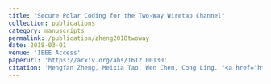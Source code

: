 ```yaml
---
title: "Secure Polar Coding for the Two-Way Wiretap Channel"
collection: publications
category: manuscripts
permalink: /publication/zheng2018twoway
date: 2018-03-01
venue: 'IEEE Access'
paperurl: 'https://arxiv.org/abs/1612.00130'
citation: 'Mengfan Zheng, Meixia Tao, Wen Chen, Cong Ling. "<a href="https://arxiv.org/abs/1612.00130">Secure Polar Coding for the Two-Way Wiretap Channel</a>", <i>IEEE Access</i>, vol. 6, pp. 21731-21744, Mar. 2018.'
---
```

